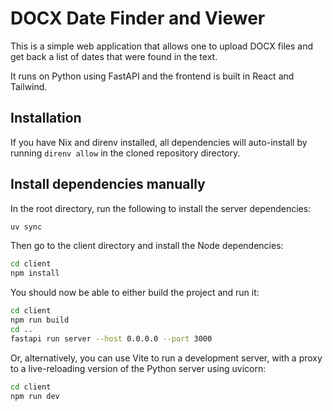 # DOCX Date Finder and Viewer

This is a simple web application that allows one to upload DOCX files and get back a list of dates
that were found in the text.

It runs on Python using FastAPI and the frontend is built in React and Tailwind.

## Installation
If you have Nix and direnv installed, all dependencies will auto-install by running
`direnv allow` in the cloned repository directory.

## Install dependencies manually

In the root directory, run the following to install the server dependencies:
```bash
uv sync
```

Then go to the client directory and install the Node dependencies:
```bash
cd client
npm install
```

You should now be able to either build the project and run it:
```bash
cd client
npm run build
cd ..
fastapi run server --host 0.0.0.0 --port 3000
```

Or, alternatively, you can use Vite to run a development server, with a proxy to a live-reloading
version of the Python server using uvicorn:
```bash
cd client
npm run dev
```

